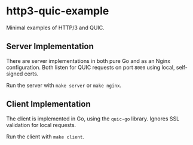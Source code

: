 # http3-quic-example

Minimal examples of HTTP/3 and QUIC.

## Server Implementation

There are server implementations in both pure Go and as an Nginx configuration.
Both listen for QUIC requests on port `8000` using local, self-signed certs.

Run the server with `make server` or `make nginx`.

## Client Implementation

The client is implemented in Go, using the `quic-go` library. Ignores SSL
validation for local requests.

Run the client with `make client`.
